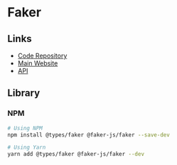 # Faker

<!--
https://chancejs.com
-->

## Links

- [Code Repository](https://github.com/faker-js/faker)
- [Main Website](https://fakerjs.dev)
- [API](https://github.com/faker-js/faker#api)

## Library

### NPM

```sh
# Using NPM
npm install @types/faker @faker-js/faker --save-dev

# Using Yarn
yarn add @types/faker @faker-js/faker --dev
```
